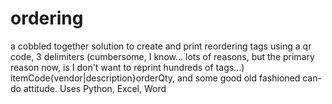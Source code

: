 # ordering
a cobbled together solution to create and print reordering tags using a qr code, 3 delimiters (cumbersome, I know... lots of reasons, but the primary reason now, is I don't want to reprint hundreds of tags...) itemCode{vendor|description}orderQty, and some good old fashioned can-do attitude. Uses Python, Excel, Word
